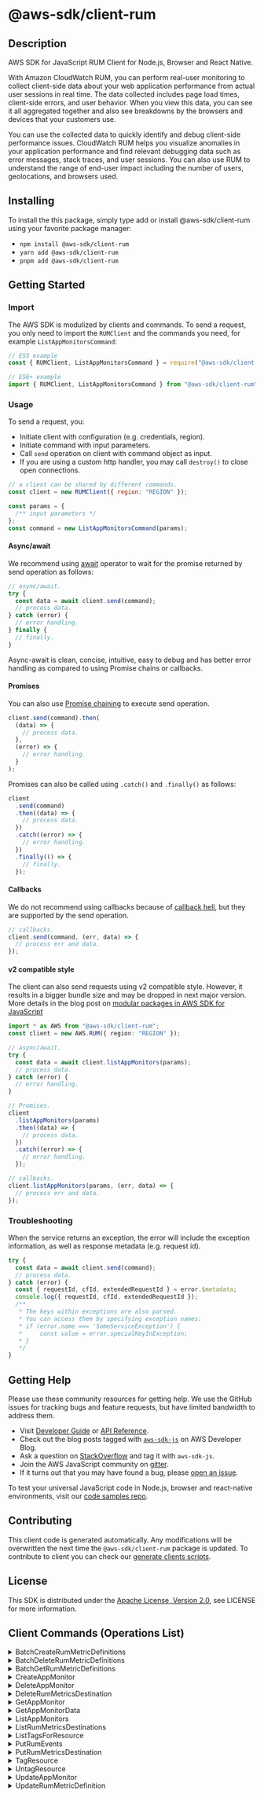 <!-- generated file, do not edit directly -->

# @aws-sdk/client-rum

## Description

AWS SDK for JavaScript RUM Client for Node.js, Browser and React Native.

<p>With Amazon CloudWatch RUM, you can perform real-user monitoring to collect client-side data about
your web application performance from actual user sessions in real time. The data collected includes page load
times, client-side errors, and user behavior. When you view this data, you can see it all aggregated together and
also see breakdowns by the browsers and devices that your customers use.</p>
<p>You can use the collected data to quickly identify and debug client-side performance issues. CloudWatch
RUM helps you visualize anomalies in your application performance and find relevant debugging data such as error
messages, stack traces, and user sessions. You can also use RUM to
understand the range of end-user impact including the number of users, geolocations, and browsers used.</p>

## Installing

To install the this package, simply type add or install @aws-sdk/client-rum
using your favorite package manager:

- `npm install @aws-sdk/client-rum`
- `yarn add @aws-sdk/client-rum`
- `pnpm add @aws-sdk/client-rum`

## Getting Started

### Import

The AWS SDK is modulized by clients and commands.
To send a request, you only need to import the `RUMClient` and
the commands you need, for example `ListAppMonitorsCommand`:

```js
// ES5 example
const { RUMClient, ListAppMonitorsCommand } = require("@aws-sdk/client-rum");
```

```ts
// ES6+ example
import { RUMClient, ListAppMonitorsCommand } from "@aws-sdk/client-rum";
```

### Usage

To send a request, you:

- Initiate client with configuration (e.g. credentials, region).
- Initiate command with input parameters.
- Call `send` operation on client with command object as input.
- If you are using a custom http handler, you may call `destroy()` to close open connections.

```js
// a client can be shared by different commands.
const client = new RUMClient({ region: "REGION" });

const params = {
  /** input parameters */
};
const command = new ListAppMonitorsCommand(params);
```

#### Async/await

We recommend using [await](https://developer.mozilla.org/en-US/docs/Web/JavaScript/Reference/Operators/await)
operator to wait for the promise returned by send operation as follows:

```js
// async/await.
try {
  const data = await client.send(command);
  // process data.
} catch (error) {
  // error handling.
} finally {
  // finally.
}
```

Async-await is clean, concise, intuitive, easy to debug and has better error handling
as compared to using Promise chains or callbacks.

#### Promises

You can also use [Promise chaining](https://developer.mozilla.org/en-US/docs/Web/JavaScript/Guide/Using_promises#chaining)
to execute send operation.

```js
client.send(command).then(
  (data) => {
    // process data.
  },
  (error) => {
    // error handling.
  }
);
```

Promises can also be called using `.catch()` and `.finally()` as follows:

```js
client
  .send(command)
  .then((data) => {
    // process data.
  })
  .catch((error) => {
    // error handling.
  })
  .finally(() => {
    // finally.
  });
```

#### Callbacks

We do not recommend using callbacks because of [callback hell](http://callbackhell.com/),
but they are supported by the send operation.

```js
// callbacks.
client.send(command, (err, data) => {
  // process err and data.
});
```

#### v2 compatible style

The client can also send requests using v2 compatible style.
However, it results in a bigger bundle size and may be dropped in next major version. More details in the blog post
on [modular packages in AWS SDK for JavaScript](https://aws.amazon.com/blogs/developer/modular-packages-in-aws-sdk-for-javascript/)

```ts
import * as AWS from "@aws-sdk/client-rum";
const client = new AWS.RUM({ region: "REGION" });

// async/await.
try {
  const data = await client.listAppMonitors(params);
  // process data.
} catch (error) {
  // error handling.
}

// Promises.
client
  .listAppMonitors(params)
  .then((data) => {
    // process data.
  })
  .catch((error) => {
    // error handling.
  });

// callbacks.
client.listAppMonitors(params, (err, data) => {
  // process err and data.
});
```

### Troubleshooting

When the service returns an exception, the error will include the exception information,
as well as response metadata (e.g. request id).

```js
try {
  const data = await client.send(command);
  // process data.
} catch (error) {
  const { requestId, cfId, extendedRequestId } = error.$metadata;
  console.log({ requestId, cfId, extendedRequestId });
  /**
   * The keys within exceptions are also parsed.
   * You can access them by specifying exception names:
   * if (error.name === 'SomeServiceException') {
   *     const value = error.specialKeyInException;
   * }
   */
}
```

## Getting Help

Please use these community resources for getting help.
We use the GitHub issues for tracking bugs and feature requests, but have limited bandwidth to address them.

- Visit [Developer Guide](https://docs.aws.amazon.com/sdk-for-javascript/v3/developer-guide/welcome.html)
  or [API Reference](https://docs.aws.amazon.com/AWSJavaScriptSDK/v3/latest/index.html).
- Check out the blog posts tagged with [`aws-sdk-js`](https://aws.amazon.com/blogs/developer/tag/aws-sdk-js/)
  on AWS Developer Blog.
- Ask a question on [StackOverflow](https://stackoverflow.com/questions/tagged/aws-sdk-js) and tag it with `aws-sdk-js`.
- Join the AWS JavaScript community on [gitter](https://gitter.im/aws/aws-sdk-js-v3).
- If it turns out that you may have found a bug, please [open an issue](https://github.com/aws/aws-sdk-js-v3/issues/new/choose).

To test your universal JavaScript code in Node.js, browser and react-native environments,
visit our [code samples repo](https://github.com/aws-samples/aws-sdk-js-tests).

## Contributing

This client code is generated automatically. Any modifications will be overwritten the next time the `@aws-sdk/client-rum` package is updated.
To contribute to client you can check our [generate clients scripts](https://github.com/aws/aws-sdk-js-v3/tree/main/scripts/generate-clients).

## License

This SDK is distributed under the
[Apache License, Version 2.0](http://www.apache.org/licenses/LICENSE-2.0),
see LICENSE for more information.

## Client Commands (Operations List)

<details>
<summary>
BatchCreateRumMetricDefinitions
</summary>

[Command API Reference](https://docs.aws.amazon.com/AWSJavaScriptSDK/v3/latest/client/rum/command/BatchCreateRumMetricDefinitionsCommand/) / [Input](https://docs.aws.amazon.com/AWSJavaScriptSDK/v3/latest/Package/-aws-sdk-client-rum/Interface/BatchCreateRumMetricDefinitionsCommandInput/) / [Output](https://docs.aws.amazon.com/AWSJavaScriptSDK/v3/latest/Package/-aws-sdk-client-rum/Interface/BatchCreateRumMetricDefinitionsCommandOutput/)

</details>
<details>
<summary>
BatchDeleteRumMetricDefinitions
</summary>

[Command API Reference](https://docs.aws.amazon.com/AWSJavaScriptSDK/v3/latest/client/rum/command/BatchDeleteRumMetricDefinitionsCommand/) / [Input](https://docs.aws.amazon.com/AWSJavaScriptSDK/v3/latest/Package/-aws-sdk-client-rum/Interface/BatchDeleteRumMetricDefinitionsCommandInput/) / [Output](https://docs.aws.amazon.com/AWSJavaScriptSDK/v3/latest/Package/-aws-sdk-client-rum/Interface/BatchDeleteRumMetricDefinitionsCommandOutput/)

</details>
<details>
<summary>
BatchGetRumMetricDefinitions
</summary>

[Command API Reference](https://docs.aws.amazon.com/AWSJavaScriptSDK/v3/latest/client/rum/command/BatchGetRumMetricDefinitionsCommand/) / [Input](https://docs.aws.amazon.com/AWSJavaScriptSDK/v3/latest/Package/-aws-sdk-client-rum/Interface/BatchGetRumMetricDefinitionsCommandInput/) / [Output](https://docs.aws.amazon.com/AWSJavaScriptSDK/v3/latest/Package/-aws-sdk-client-rum/Interface/BatchGetRumMetricDefinitionsCommandOutput/)

</details>
<details>
<summary>
CreateAppMonitor
</summary>

[Command API Reference](https://docs.aws.amazon.com/AWSJavaScriptSDK/v3/latest/client/rum/command/CreateAppMonitorCommand/) / [Input](https://docs.aws.amazon.com/AWSJavaScriptSDK/v3/latest/Package/-aws-sdk-client-rum/Interface/CreateAppMonitorCommandInput/) / [Output](https://docs.aws.amazon.com/AWSJavaScriptSDK/v3/latest/Package/-aws-sdk-client-rum/Interface/CreateAppMonitorCommandOutput/)

</details>
<details>
<summary>
DeleteAppMonitor
</summary>

[Command API Reference](https://docs.aws.amazon.com/AWSJavaScriptSDK/v3/latest/client/rum/command/DeleteAppMonitorCommand/) / [Input](https://docs.aws.amazon.com/AWSJavaScriptSDK/v3/latest/Package/-aws-sdk-client-rum/Interface/DeleteAppMonitorCommandInput/) / [Output](https://docs.aws.amazon.com/AWSJavaScriptSDK/v3/latest/Package/-aws-sdk-client-rum/Interface/DeleteAppMonitorCommandOutput/)

</details>
<details>
<summary>
DeleteRumMetricsDestination
</summary>

[Command API Reference](https://docs.aws.amazon.com/AWSJavaScriptSDK/v3/latest/client/rum/command/DeleteRumMetricsDestinationCommand/) / [Input](https://docs.aws.amazon.com/AWSJavaScriptSDK/v3/latest/Package/-aws-sdk-client-rum/Interface/DeleteRumMetricsDestinationCommandInput/) / [Output](https://docs.aws.amazon.com/AWSJavaScriptSDK/v3/latest/Package/-aws-sdk-client-rum/Interface/DeleteRumMetricsDestinationCommandOutput/)

</details>
<details>
<summary>
GetAppMonitor
</summary>

[Command API Reference](https://docs.aws.amazon.com/AWSJavaScriptSDK/v3/latest/client/rum/command/GetAppMonitorCommand/) / [Input](https://docs.aws.amazon.com/AWSJavaScriptSDK/v3/latest/Package/-aws-sdk-client-rum/Interface/GetAppMonitorCommandInput/) / [Output](https://docs.aws.amazon.com/AWSJavaScriptSDK/v3/latest/Package/-aws-sdk-client-rum/Interface/GetAppMonitorCommandOutput/)

</details>
<details>
<summary>
GetAppMonitorData
</summary>

[Command API Reference](https://docs.aws.amazon.com/AWSJavaScriptSDK/v3/latest/client/rum/command/GetAppMonitorDataCommand/) / [Input](https://docs.aws.amazon.com/AWSJavaScriptSDK/v3/latest/Package/-aws-sdk-client-rum/Interface/GetAppMonitorDataCommandInput/) / [Output](https://docs.aws.amazon.com/AWSJavaScriptSDK/v3/latest/Package/-aws-sdk-client-rum/Interface/GetAppMonitorDataCommandOutput/)

</details>
<details>
<summary>
ListAppMonitors
</summary>

[Command API Reference](https://docs.aws.amazon.com/AWSJavaScriptSDK/v3/latest/client/rum/command/ListAppMonitorsCommand/) / [Input](https://docs.aws.amazon.com/AWSJavaScriptSDK/v3/latest/Package/-aws-sdk-client-rum/Interface/ListAppMonitorsCommandInput/) / [Output](https://docs.aws.amazon.com/AWSJavaScriptSDK/v3/latest/Package/-aws-sdk-client-rum/Interface/ListAppMonitorsCommandOutput/)

</details>
<details>
<summary>
ListRumMetricsDestinations
</summary>

[Command API Reference](https://docs.aws.amazon.com/AWSJavaScriptSDK/v3/latest/client/rum/command/ListRumMetricsDestinationsCommand/) / [Input](https://docs.aws.amazon.com/AWSJavaScriptSDK/v3/latest/Package/-aws-sdk-client-rum/Interface/ListRumMetricsDestinationsCommandInput/) / [Output](https://docs.aws.amazon.com/AWSJavaScriptSDK/v3/latest/Package/-aws-sdk-client-rum/Interface/ListRumMetricsDestinationsCommandOutput/)

</details>
<details>
<summary>
ListTagsForResource
</summary>

[Command API Reference](https://docs.aws.amazon.com/AWSJavaScriptSDK/v3/latest/client/rum/command/ListTagsForResourceCommand/) / [Input](https://docs.aws.amazon.com/AWSJavaScriptSDK/v3/latest/Package/-aws-sdk-client-rum/Interface/ListTagsForResourceCommandInput/) / [Output](https://docs.aws.amazon.com/AWSJavaScriptSDK/v3/latest/Package/-aws-sdk-client-rum/Interface/ListTagsForResourceCommandOutput/)

</details>
<details>
<summary>
PutRumEvents
</summary>

[Command API Reference](https://docs.aws.amazon.com/AWSJavaScriptSDK/v3/latest/client/rum/command/PutRumEventsCommand/) / [Input](https://docs.aws.amazon.com/AWSJavaScriptSDK/v3/latest/Package/-aws-sdk-client-rum/Interface/PutRumEventsCommandInput/) / [Output](https://docs.aws.amazon.com/AWSJavaScriptSDK/v3/latest/Package/-aws-sdk-client-rum/Interface/PutRumEventsCommandOutput/)

</details>
<details>
<summary>
PutRumMetricsDestination
</summary>

[Command API Reference](https://docs.aws.amazon.com/AWSJavaScriptSDK/v3/latest/client/rum/command/PutRumMetricsDestinationCommand/) / [Input](https://docs.aws.amazon.com/AWSJavaScriptSDK/v3/latest/Package/-aws-sdk-client-rum/Interface/PutRumMetricsDestinationCommandInput/) / [Output](https://docs.aws.amazon.com/AWSJavaScriptSDK/v3/latest/Package/-aws-sdk-client-rum/Interface/PutRumMetricsDestinationCommandOutput/)

</details>
<details>
<summary>
TagResource
</summary>

[Command API Reference](https://docs.aws.amazon.com/AWSJavaScriptSDK/v3/latest/client/rum/command/TagResourceCommand/) / [Input](https://docs.aws.amazon.com/AWSJavaScriptSDK/v3/latest/Package/-aws-sdk-client-rum/Interface/TagResourceCommandInput/) / [Output](https://docs.aws.amazon.com/AWSJavaScriptSDK/v3/latest/Package/-aws-sdk-client-rum/Interface/TagResourceCommandOutput/)

</details>
<details>
<summary>
UntagResource
</summary>

[Command API Reference](https://docs.aws.amazon.com/AWSJavaScriptSDK/v3/latest/client/rum/command/UntagResourceCommand/) / [Input](https://docs.aws.amazon.com/AWSJavaScriptSDK/v3/latest/Package/-aws-sdk-client-rum/Interface/UntagResourceCommandInput/) / [Output](https://docs.aws.amazon.com/AWSJavaScriptSDK/v3/latest/Package/-aws-sdk-client-rum/Interface/UntagResourceCommandOutput/)

</details>
<details>
<summary>
UpdateAppMonitor
</summary>

[Command API Reference](https://docs.aws.amazon.com/AWSJavaScriptSDK/v3/latest/client/rum/command/UpdateAppMonitorCommand/) / [Input](https://docs.aws.amazon.com/AWSJavaScriptSDK/v3/latest/Package/-aws-sdk-client-rum/Interface/UpdateAppMonitorCommandInput/) / [Output](https://docs.aws.amazon.com/AWSJavaScriptSDK/v3/latest/Package/-aws-sdk-client-rum/Interface/UpdateAppMonitorCommandOutput/)

</details>
<details>
<summary>
UpdateRumMetricDefinition
</summary>

[Command API Reference](https://docs.aws.amazon.com/AWSJavaScriptSDK/v3/latest/client/rum/command/UpdateRumMetricDefinitionCommand/) / [Input](https://docs.aws.amazon.com/AWSJavaScriptSDK/v3/latest/Package/-aws-sdk-client-rum/Interface/UpdateRumMetricDefinitionCommandInput/) / [Output](https://docs.aws.amazon.com/AWSJavaScriptSDK/v3/latest/Package/-aws-sdk-client-rum/Interface/UpdateRumMetricDefinitionCommandOutput/)

</details>
